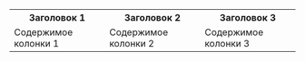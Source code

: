 <table>
<tr>
<th>Заголовок 1</th>
<th>Заголовок 2</th>
<th>Заголовок 3</th>
</tr>
<tr>
<td>Содержимое колонки 1</td>
<td>Содержимое колонки 2</td>
<td>Содержимое колонки 3</td>
</tr>
</table>
